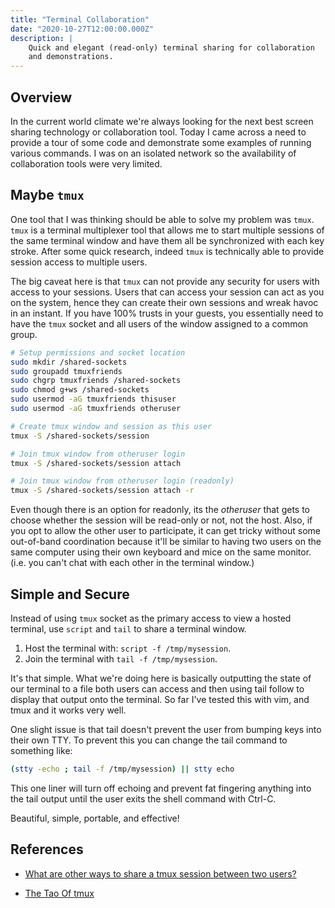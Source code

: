 ```yaml
---
title: "Terminal Collaboration"
date: "2020-10-27T12:00:00.000Z"
description: |
    Quick and elegant (read-only) terminal sharing for collaboration
    and demonstrations.
---
```


## Overview

In the current world climate we're always looking for the next best screen sharing technology or collaboration tool. Today I came across a need to provide a tour of some code and demonstrate some examples of running various commands. I was on an isolated network so the availability of collaboration tools were very limited.

## Maybe `tmux`

One tool that I was thinking should be able to solve my problem was `tmux`. `tmux` is a terminal multiplexer tool that allows me to start multiple sessions of the same terminal window and have them all be synchronized with each key stroke. After some quick research, indeed `tmux` is technically able to provide session access to multiple users.

The big caveat here is that `tmux` can not provide any security for users with access to your sessions. Users that can access your session can act as you on the system, hence they can create their own sessions and wreak havoc in an instant. If you have 100% trusts in your guests, you essentially need to have the `tmux` socket and all users of the window assigned to a common group.

```bash
# Setup permissions and socket location
sudo mkdir /shared-sockets
sudo groupadd tmuxfriends
sudo chgrp tmuxfriends /shared-sockets
sudo chmod g+ws /shared-sockets
sudo usermod -aG tmuxfriends thisuser
sudo usermod -aG tmuxfriends otheruser

# Create tmux window and session as this user
tmux -S /shared-sockets/session

# Join tmux window from otheruser login
tmux -S /shared-sockets/session attach

# Join tmux window from otheruser login (readonly)
tmux -S /shared-sockets/session attach -r
```

Even though there is an option for readonly, its the *otheruser* that gets to choose whether the session will be read-only or not, not the host. Also, if you opt to allow the other user to participate, it can get tricky without some out-of-band coordination because it'll be similar to having two users on the same computer using their own keyboard and mice on the same monitor. (i.e. you can't chat with each other in the terminal window.)

## Simple and Secure

Instead of using `tmux` socket as the primary access to view a hosted terminal, use `script` and `tail` to share a terminal window.

1. Host the terminal with: `script -f /tmp/mysession`.
2. Join the terminal with `tail -f /tmp/mysession`.

It's that simple. What we're doing here is basically outputting the state of our terminal to a file both users can access and then using tail follow to display that output onto the terminal. So far I've tested this with vim, and tmux and it works very well.

One slight issue is that tail doesn't prevent the user from bumping keys into their own TTY. To prevent this you can change the tail command to something like:

```bash
(stty -echo ; tail -f /tmp/mysession) || stty echo
```

This one liner will turn off echoing and prevent fat fingering anything into the tail output until the user exits the shell command with Ctrl-C.

Beautiful, simple, portable, and effective!

## References

* [What are other ways to share a tmux session between two users?
](https://unix.stackexchange.com/questions/2523/what-are-other-ways-to-share-a-tmux-session-between-two-users)

* [The Tao Of tmux](https://leanpub.com/the-tao-of-tmux/read)
